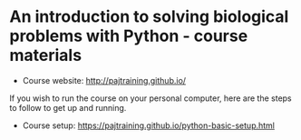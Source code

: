 # An introduction to solving biological problems with Python - course materials

- Course website: http://pajtraining.github.io/

If you wish to run the course on your personal computer, here are the steps to follow to get up and running.

- Course setup: https://pajtraining.github.io/python-basic-setup.html
